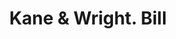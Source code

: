 ---
doi: 10.7916/D86D752N
date_other: '1900'
date_other_textual: 1900-1909
form: printed ephemera
genre:
- Invoices
name:
- Kane & Wright
object_in_context_url: https://biggert.cul.columbia.edu/items/view/ave_biggert_01039
subject_hierarchical_geographic:
- New York, New York, United States
subject_name:
- Kane & Wright
title: Kane & Wright. Bill
sort_title: Kane & Wright. Bill
call_number: ave_biggert_01039
coordinates:
- 40.71277777777778,-74.00583333333333
pid: ave_biggert_01039
identifiers: ave_biggert_01039
permalink: /biggert/ave_biggert_01039/
layout: iiif-image-page
---